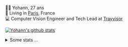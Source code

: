 <p>
  👨🏻 <bold>Yohann</bold>, 27 ans<br/>
  💼 Living in <a href="https://www.google.com/maps?q=paris">Paris</a>, France<br/>
  💻 Computer Vision Engineer and Tech Lead at <a href="https://trayvisor.com/">Trayvisor</a><br/>
</p>

<a href="https://github.com/anuraghazra/github-readme-stats"><img align="center" src="https://github-readme-stats-go94hl40s-yohann84l.vercel.app//api?username=yohann84L&show_icons=true&include_all_commits=true" alt="Yohann's github stats" /> </a>


<details>
  <summary>Some stats ...</summary><br/>
  

<!--START_SECTION:waka-->
![Code Time](http://img.shields.io/badge/Code%20Time-1%2C177%20hrs%2040%20mins-blue)

![Profile Views](http://img.shields.io/badge/Profile%20Views-0-blue)

**🐱 My GitHub Data** 

> 📦 440.9 kB Used in GitHub's Storage 
 > 
> 🏆 20 Contributions in the Year 2025
 > 
> 🚫 Not Opted to Hire
 > 
> 📜 26 Public Repositories 
 > 
> 🔑 21 Private Repositories 
 > 
**I'm an Early 🐤** 

```text
🌞 Morning                19356 commits       ████████░░░░░░░░░░░░░░░░░   30.53 % 
🌆 Daytime                36248 commits       ██████████████░░░░░░░░░░░   57.17 % 
🌃 Evening                7658 commits        ███░░░░░░░░░░░░░░░░░░░░░░   12.08 % 
🌙 Night                  139 commits         ░░░░░░░░░░░░░░░░░░░░░░░░░   00.22 % 
```
📅 **I'm Most Productive on Wednesday** 

```text
Monday                   11851 commits       █████░░░░░░░░░░░░░░░░░░░░   18.69 % 
Tuesday                  11855 commits       █████░░░░░░░░░░░░░░░░░░░░   18.70 % 
Wednesday                13351 commits       █████░░░░░░░░░░░░░░░░░░░░   21.06 % 
Thursday                 12929 commits       █████░░░░░░░░░░░░░░░░░░░░   20.39 % 
Friday                   12215 commits       █████░░░░░░░░░░░░░░░░░░░░   19.27 % 
Saturday                 426 commits         ░░░░░░░░░░░░░░░░░░░░░░░░░   00.67 % 
Sunday                   774 commits         ░░░░░░░░░░░░░░░░░░░░░░░░░   01.22 % 
```


📊 **This Week I Spent My Time On** 

```text
🕑︎ Time Zone: Europe/Paris

💬 Programming Languages: 
Python                   2 hrs 3 mins        █████████████████████░░░░   83.28 % 
Markdown                 15 mins             ███░░░░░░░░░░░░░░░░░░░░░░   10.18 % 
YAML                     4 mins              █░░░░░░░░░░░░░░░░░░░░░░░░   03.35 % 
JavaScript               4 mins              █░░░░░░░░░░░░░░░░░░░░░░░░   03.20 % 

🔥 Editors: 
VS Code                  2 hrs 27 mins       █████████████████████████   100.00 % 

💻 Operating System: 
Mac                      2 hrs 27 mins       █████████████████████████   100.00 % 
```

**I Mostly Code in Python** 

```text
Python                   25 repos            █████████████░░░░░░░░░░░░   53.19 % 
Jupyter Notebook         4 repos             ██░░░░░░░░░░░░░░░░░░░░░░░   08.51 % 
JavaScript               3 repos             ██░░░░░░░░░░░░░░░░░░░░░░░   06.38 % 
HTML                     2 repos             █░░░░░░░░░░░░░░░░░░░░░░░░   04.26 % 
Shell                    1 repo              █░░░░░░░░░░░░░░░░░░░░░░░░   02.13 % 
```




 Last Updated on 08/01/2025 00:37:52 UTC
<!--END_SECTION:waka-->
